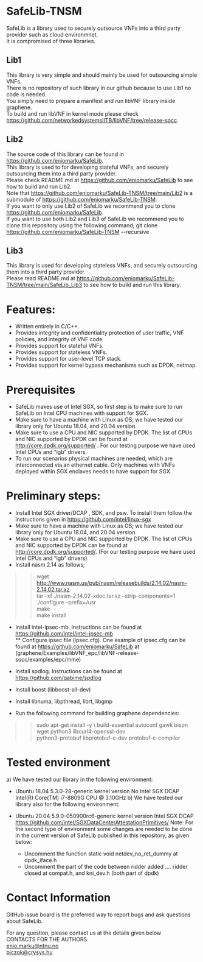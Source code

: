 # SafeLib-TNSM

SafeLib is a library used to securely outsource VNFs into a third party provider such as cloud environmnet. <br />
It is compromised of three libraries. 
## Lib1 
   This library is very simple and should mainly be used for outsourcing simple VNFs.<br />
   There is no repository of such library in our github because to use Lib1 no code is needed. <br />
   You simply need to prepare a manifest and run libVNF library inside graphene. <br />
   To build and run libVNF in kernel mode please check https://github.com/networkedsystemsIITB/libVNF/tree/release-socc.

## Lib2
  The source code of this library can be found in https://github.com/eniomarku/SafeLib. <br />
  This library is used to for developing stateful VNFs, and securely outsourcing them into a third party provider.<br />
  Please check README.md at https://github.com/eniomarku/SafeLib to see how to build and run Lib2. <br />
  Note that https://github.com/eniomarku/SafeLib-TNSM/tree/main/Lib2 is a submodule of https://github.com/eniomarku/SafeLib-TNSM. <br />
  If you want to only use Lib2 of SafeLib we recommend you to clone https://github.com/eniomarku/SafeLib. <br />
  If you want to use both Lib2 and Lib3 of SafeLib we recommend you to clone this repository using the following command;
  git clone https://github.com/eniomarku/SafeLib-TNSM --recursive <br />
    
## Lib3
   This library is used for developing stateless VNFs, and securely outsourcing them into a third party provider. <br />
   Please read README.md at https://github.com/eniomarku/SafeLib-TNSM/tree/main/SafeLib_Lib3 to see how to build and run this library.
   
# Features:

*	Written entirely in C/C++.
*	Provides integrity and confidentiality protection of user traffic, VNF policies, and integrity of VNF code.
*	Provides support for stateful VNFs.
*  Provides support for stateless VNFs.
*	Provides support for user-level TCP stack.
*	Provides support for kernel bypass mechanisms such as DPDK, netmap.


# Prerequisites
*	SafeLib makes use of Intel SGX, so first step is to make sure to run SafeLib on Intel CPU machines with support for SGX.
*	Make sure to have a machine with Linux as OS; we have tested our library only for Ubuntu 18.04, and 20.04 version.
*	Make sure to use a CPU and NIC supported by DPDK. The list of CPUs and NIC supported by DPDK can be found at http://core.dpdk.org/supported/ . For our testing purpose we have used Intel CPUs and “igb” drivers.
*	To run our scenarios physical machines are needed, which are interconnected via an ethernet cable. Only machines with VNFs deployed within SGX enclaves needs to have support for SGX.

# Preliminary steps:
*	Install Intel SGX driver/DCAP , SDK, and psw. To install them follow the instructions given in https://github.com/intel/linux-sgx
*	Make sure to have a machine with Linux as OS; we have tested our library only for Ubuntu 18.04, and 20.04 version.
*  Make sure to use a CPU and NIC supported by DPDK. The list of CPUs and NIC supported by DPDK can be found at http://core.dpdk.org/supported/. (For our testing purpose we have used Intel CPUs and “igb” drivers)
*	Install nasm 2.14 as follows;

 >> wget http://www.nasm.us/pub/nasm/releasebuilds/2.14.02/nasm-2.14.02.tar.xz \
 >> tar -xf ./nasm-2.14.02-xdoc.tar.xz –strip-components=1 \
 >> ./configure –prefix=/usr \
 >> make\
 >> make install
*	Install intel-ipsec-mb. Instructions can be found at https://github.com/intel/intel-ipsec-mb <br />
     ** Configure ipsec file (ipsec.cfg). One example of ipsec.cfg can be found at  https://github.com/eniomarku/SafeLib at (graphene/Examples/libVNF_epc/libVNF-release-socc/examples/epc/mme)
     
*	Install spdlog. Instructions can be found at https://github.com/gabime/spdlog
*	Install boost (libboost-all-dev)
*	Install libnuma, libpthread, librt, libgmp
*	Run the following command for building graphene dependencies: 
>> sudo apt-get install -y \   build-essential autoconf gawk bison wget python3 libcurl4-openssl-dev \
   python3-protobuf libprotobuf-c-dev protobuf-c-compiler

# Tested environment
a) We have tested our library in the following environment:

* Ubuntu 18.04
5.3.0-28-generic kernel version
No Intel SGX DCAP
Intel(R) Core(TM) i7-8809G CPU @ 3.10GHz
b) We have tested our library also for the following environment:

* Ubuntu 20.04
5.9.0-050900rc6-generic kernel version
Intel SGX DCAP https://github.com/intel/SGXDataCenterAttestationPrimitives/
Note: For the second type of environment some changes are needed to be done in the current version of SafeLib published in this repository, as given below:

  - Uncomment the function static void netdev_no_ret_dummy at dpdk_iface.h <br />
  - Uncomment the part of the code between ridder added .... ridder closed at compat.h, and kni_dev.h (both part of dpdk)
 
# Contact Information
GitHub issue board is the preferred way to report bugs and ask questions about SafeLib.

For any question, please contact us at the details given below <br />
CONTACTS FOR THE AUTHORS\
enio.marku@ntnu.no\
biczok@crysys.hu

